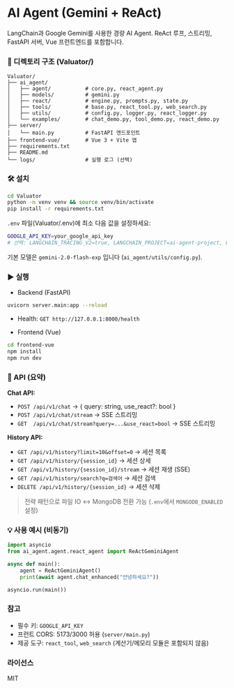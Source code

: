 # AI Agent (Gemini + ReAct)

LangChain과 Google Gemini를 사용한 경량 AI Agent. ReAct 루프, 스트리밍, FastAPI 서버, Vue 프런트엔드를 포함합니다.

### 📁 디렉토리 구조 (Valuator/)

```
Valuator/
├── ai_agent/
│   ├── agent/           # core.py, react_agent.py
│   ├── models/          # gemini.py
│   ├── react/           # engine.py, prompts.py, state.py
│   ├── tools/           # base.py, react_tool.py, web_search.py
│   ├── utils/           # config.py, logger.py, react_logger.py
│   └── examples/        # chat_demo.py, tool_demo.py, react_demo.py
├── server/
│   └── main.py          # FastAPI 엔드포인트
├── frontend-vue/        # Vue 3 + Vite 앱
├── requirements.txt
├── README.md
└── logs/                # 실행 로그 (선택)
```

### 🛠 설치

```bash
cd Valuator
python -m venv venv && source venv/bin/activate
pip install -r requirements.txt
```

`.env` 파일(Valuator/.env)에 최소 다음 값을 설정하세요:

```bash
GOOGLE_API_KEY=your_google_api_key
# 선택: LANGCHAIN_TRACING_V2=true, LANGCHAIN_PROJECT=ai-agent-project, LOG_LEVEL=INFO
```

기본 모델은 `gemini-2.0-flash-exp` 입니다 (`ai_agent/utils/config.py`).

### ▶ 실행

- Backend (FastAPI)
```bash
uvicorn server.main:app --reload
```
- Health: `GET http://127.0.0.1:8000/health`

- Frontend (Vue)
```bash
cd frontend-vue
npm install
npm run dev
```

### 🔌 API (요약)

**Chat API:**
- `POST /api/v1/chat` → { query: string, use_react?: bool }
- `POST /api/v1/chat/stream` → SSE 스트리밍
- `GET  /api/v1/chat/stream?query=...&use_react=bool` → SSE 스트리밍

**History API:**
- `GET /api/v1/history?limit=10&offset=0` → 세션 목록
- `GET /api/v1/history/{session_id}` → 세션 상세
- `GET /api/v1/history/{session_id}/stream` → 세션 재생 (SSE)
- `GET /api/v1/history/search?q=검색어` → 세션 검색
- `DELETE /api/v1/history/{session_id}` → 세션 삭제

> 전략 패턴으로 파일 IO ↔ MongoDB 전환 가능 (`.env`에서 `MONGODB_ENABLED` 설정)

### 💡 사용 예시 (비동기)

```python
import asyncio
from ai_agent.agent.react_agent import ReActGeminiAgent

async def main():
    agent = ReActGeminiAgent()
    print(await agent.chat_enhanced("안녕하세요?"))

asyncio.run(main())
```

### 참고
- 필수 키: `GOOGLE_API_KEY`
- 프런트 CORS: 5173/3000 허용 (`server/main.py`)
- 제공 도구: `react_tool`, `web_search` (계산기/메모리 모듈은 포함되지 않음)

### 라이선스
MIT
